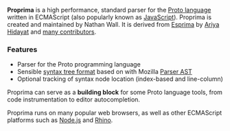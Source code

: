 **Proprima** is a high performance, standard
parser for the [Proto language](https://github.com/Nathan-Wall/proto) written in ECMAScript (also popularly known as
[JavaScript](http://en.wikipedia.org/wiki/JavaScript>JavaScript)).
Proprima is created and maintained by Nathan Wall.
It is derived from [Esprima](https://github.com/ariya/esprima) by [Ariya Hidayat](http://twitter.com/ariyahidayat)
and [many contributors](https://github.com/ariya/esprima/contributors).

### Features

- Parser for the Proto programming language
- Sensible [syntax tree format](http://esprima.org/doc/index.html#ast) based on with Mozilla
[Parser AST](https://developer.mozilla.org/en/SpiderMonkey/Parser_API)
- Optional tracking of syntax node location (index-based and line-column)

Proprima can serve as a **building block** for some Proto
language tools, from code instrumentation
to editor autocompletion.

Proprima runs on many popular web browsers, as well as other ECMAScript platforms such as
[Node.js](https://npmjs.org/package/esprima) and [Rhino](http://www.mozilla.org/rhino).
